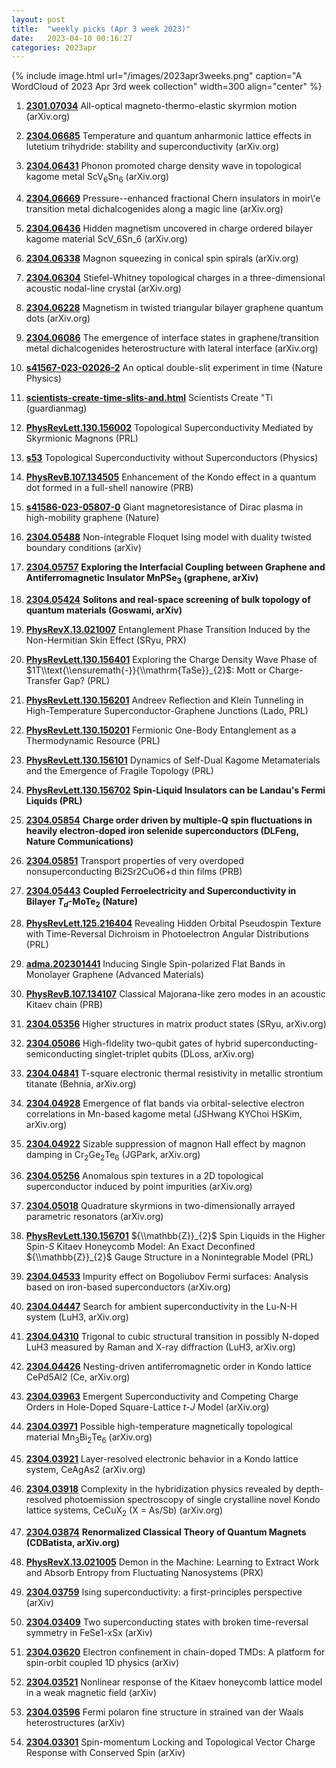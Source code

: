 ```yaml
---
layout: post
title:  "weekly picks (Apr 3 week 2023)"
date:   2023-04-10 00:16:27
categories: 2023apr
---
```



{% include image.html url="/images/2023apr3weeks.png" caption="A WordCloud of 2023 Apr 3rd week collection" width=300 align="center" %}



1. **[2301.07034](http://arxiv.org/abs/2301.07034)** All-optical magneto-thermo-elastic skyrmion motion (arXiv.org)

1. **[2304.06685](http://arxiv.org/abs/2304.06685)** Temperature and quantum anharmonic lattice effects in lutetium trihydride: stability and superconductivity (arXiv.org)

1. **[2304.06431](http://arxiv.org/abs/2304.06431)** Phonon promoted charge density wave in topological kagome metal ScV$_{6}$Sn$_{6}$ (arXiv.org)

1. **[2304.06669](http://arxiv.org/abs/2304.06669)** Pressure--enhanced fractional Chern insulators in moir\\'e transition metal dichalcogenides along a magic line (arXiv.org)

1. **[2304.06436](http://arxiv.org/abs/2304.06436)** Hidden magnetism uncovered in charge ordered bilayer kagome material ScV_6Sn_6 (arXiv.org)

1. **[2304.06338](http://arxiv.org/abs/2304.06338)** Magnon squeezing in conical spin spirals (arXiv.org)

1. **[2304.06304](http://arxiv.org/abs/2304.06304)** Stiefel-Whitney topological charges in a three-dimensional acoustic nodal-line crystal (arXiv.org)

1. **[2304.06228](http://arxiv.org/abs/2304.06228)** Magnetism in twisted triangular bilayer graphene quantum dots (arXiv.org)

1. **[2304.06086](http://arxiv.org/abs/2304.06086)** The emergence of interface states in graphene/transition metal dichalcogenides heterostructure with lateral interface (arXiv.org)

1. **[s41567-023-02026-2](https://www.nature.com/articles/s41567-023-02026-2)** An optical double-slit experiment in time (Nature Physics)

1. **[scientists-create-time-slits-and.html](https://www.guardianmag.us/2023/04/scientists-create-time-slits-and.html)** Scientists Create \"Ti (guardianmag)

1. **[PhysRevLett.130.156002](https://link.aps.org/doi/10.1103/PhysRevLett.130.156002)** Topological Superconductivity Mediated by Skyrmionic Magnons (PRL)

1. **[s53](https://physics.aps.org/articles/v16/s53)** Topological Superconductivity without Superconductors (Physics)

1. **[PhysRevB.107.134505](https://link.aps.org/doi/10.1103/PhysRevB.107.134505)** Enhancement of the Kondo effect in a quantum dot formed in a full-shell nanowire (PRB)




1. **[s41586-023-05807-0](https://www.nature.com/articles/s41586-023-05807-0)** Giant magnetoresistance of Dirac plasma in high-mobility graphene (Nature)



1. **[2304.05488](http://arxiv.org/abs/2304.05488)** Non-integrable Floquet Ising model with duality twisted boundary conditions (arXiv)

1. **[2304.05757](http://arxiv.org/abs/2304.05757)** **Exploring the Interfacial Coupling between Graphene and Antiferromagnetic Insulator MnPSe$_3$ (graphene, arXiv)**

1. **[2304.05424](http://arxiv.org/abs/2304.05424)** **Solitons and real-space screening of bulk topology of quantum materials (Goswami, arXiv)**




1. **[PhysRevX.13.021007](https://link.aps.org/doi/10.1103/PhysRevX.13.021007)** Entanglement Phase Transition Induced by the Non-Hermitian Skin Effect (SRyu, PRX)

1. **[PhysRevLett.130.156401](https://link.aps.org/doi/10.1103/PhysRevLett.130.156401)** Exploring the Charge Density Wave Phase of $1T\\text{\\ensuremath{-}}{\\mathrm{TaSe}}_{2}$: Mott or Charge-Transfer Gap? (PRL)

1. **[PhysRevLett.130.156201](https://link.aps.org/doi/10.1103/PhysRevLett.130.156201)** Andreev Reflection and Klein Tunneling in High-Temperature Superconductor-Graphene Junctions (Lado, PRL)

1. **[PhysRevLett.130.150201](https://link.aps.org/doi/10.1103/PhysRevLett.130.150201)** Fermionic One-Body Entanglement as a Thermodynamic Resource (PRL)

1. **[PhysRevLett.130.156101](https://link.aps.org/doi/10.1103/PhysRevLett.130.156101)** Dynamics of Self-Dual Kagome Metamaterials and the Emergence of Fragile Topology (PRL)

1. **[PhysRevLett.130.156702](https://link.aps.org/doi/10.1103/PhysRevLett.130.156702)** **Spin-Liquid Insulators can be Landau's Fermi Liquids (PRL)**

1. **[2304.05854](http://arxiv.org/abs/2304.05854)** **Charge order driven by multiple-Q spin fluctuations in heavily electron-doped iron selenide superconductors (DLFeng, Nature Communications)**

1. **[2304.05851](http://arxiv.org/abs/2304.05851)** Transport properties of very overdoped nonsuperconducting Bi2Sr2CuO6+d thin films (PRB)

1. **[2304.05443](http://arxiv.org/abs/2304.05443)** **Coupled Ferroelectricity and Superconductivity in Bilayer $T_d$-MoTe$_2$ (Nature)**





1. **[PhysRevLett.125.216404](https://link.aps.org/doi/10.1103/PhysRevLett.125.216404)** Revealing Hidden Orbital Pseudospin Texture with Time-Reversal Dichroism in Photoelectron Angular Distributions (PRL)



1. **[adma.202301441](https://onlinelibrary.wiley.com/doi/abs/10.1002/adma.202301441)** Inducing Single Spin-polarized Flat Bands in Monolayer Graphene (Advanced Materials)

1. **[PhysRevB.107.134107](https://link.aps.org/doi/10.1103/PhysRevB.107.134107)** Classical Majorana-like zero modes in an acoustic Kitaev chain (PRB)



1. **[2304.05356](http://arxiv.org/abs/2304.05356)** Higher structures in matrix product states (SRyu, arXiv.org)

1. **[2304.05086](http://arxiv.org/abs/2304.05086)** High-fidelity two-qubit gates of hybrid superconducting-semiconducting singlet-triplet qubits (DLoss, arXiv.org)

1. **[2304.04841](http://arxiv.org/abs/2304.04841)** T-square electronic thermal resistivity in metallic strontium titanate (Behnia, arXiv.org)

1. **[2304.04928](http://arxiv.org/abs/2304.04928)** Emergence of flat bands via orbital-selective electron correlations in Mn-based kagome metal (JSHwang KYChoi HSKim, arXiv.org)

1. **[2304.04922](http://arxiv.org/abs/2304.04922)** Sizable suppression of magnon Hall effect by magnon damping in Cr$_2$Ge$_2$Te$_6$ (JGPark, arXiv.org)

1. **[2304.05256](http://arxiv.org/abs/2304.05256)** Anomalous spin textures in a 2D topological superconductor induced by point impurities (arXiv.org)

1. **[2304.05018](http://arxiv.org/abs/2304.05018)** Quadrature skyrmions in two-dimensionally arrayed parametric resonators (arXiv.org)

1. **[PhysRevLett.130.156701](https://link.aps.org/doi/10.1103/PhysRevLett.130.156701)** ${\\mathbb{Z}}_{2}$ Spin Liquids in the Higher Spin-$S$ Kitaev Honeycomb Model: An Exact Deconfined ${\\mathbb{Z}}_{2}$ Gauge Structure in a Nonintegrable Model (PRL)




1. **[2304.04533](http://arxiv.org/abs/2304.04533)** Impurity effect on Bogoliubov Fermi surfaces: Analysis based on iron-based superconductors (arXiv.org)

1. **[2304.04447](http://arxiv.org/abs/2304.04447)** Search for ambient superconductivity in the Lu-N-H system (LuH3, arXiv.org)

1. **[2304.04310](http://arxiv.org/abs/2304.04310)** Trigonal to cubic structural transition in possibly N-doped LuH3 measured by Raman and X-ray diffraction (LuH3, arXiv.org)

1. **[2304.04426](http://arxiv.org/abs/2304.04426)** Nesting-driven antiferromagnetic order in Kondo lattice CePd5Al2 (Ce, arXiv.org)

1. **[2304.03963](http://arxiv.org/abs/2304.03963)** Emergent Superconductivity and Competing Charge Orders in Hole-Doped Square-Lattice $t$-$J$ Model (arXiv.org)

1. **[2304.03971](http://arxiv.org/abs/2304.03971)** Possible high-temperature magnetically topological material Mn$_{3}$Bi$_{2}$Te$_{6}$ (arXiv.org)

1. **[2304.03921](http://arxiv.org/abs/2304.03921)** Layer-resolved electronic behavior in a Kondo lattice system, CeAgAs2 (arXiv.org)

1. **[2304.03918](http://arxiv.org/abs/2304.03918)** Complexity in the hybridization physics revealed by depth-resolved photoemission spectroscopy of single crystalline novel Kondo lattice systems, CeCuX$_2$ (X = As/Sb) (arXiv.org)

1. **[2304.03874](http://arxiv.org/abs/2304.03874)** **Renormalized Classical Theory of Quantum Magnets (CDBatista, arXiv.org)**

1. **[PhysRevX.13.021005](https://link.aps.org/doi/10.1103/PhysRevX.13.021005)** Demon in the Machine: Learning to Extract Work and Absorb Entropy from Fluctuating Nanosystems (PRX)



1. **[2304.03759](http://arxiv.org/abs/2304.03759)** Ising superconductivity: a first-principles perspective (arXiv)

1. **[2304.03409](http://arxiv.org/abs/2304.03409)** Two superconducting states with broken time-reversal symmetry in FeSe1-xSx (arXiv)

1. **[2304.03620](http://arxiv.org/abs/2304.03620)** Electron confinement in chain-doped TMDs: A platform for spin-orbit coupled 1D physics (arXiv)

1. **[2304.03521](http://arxiv.org/abs/2304.03521)** Nonlinear response of the Kitaev honeycomb lattice model in a weak magnetic field (arXiv)

1. **[2304.03596](http://arxiv.org/abs/2304.03596)** Fermi polaron fine structure in strained van der Waals heterostructures (arXiv)

1. **[2304.03301](http://arxiv.org/abs/2304.03301)** Spin-momentum Locking and Topological Vector Charge Response with Conserved Spin (arXiv)



